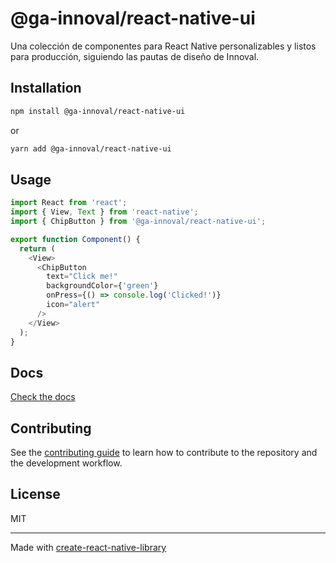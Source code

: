 # @ga-innoval/react-native-ui

Una colección de componentes para React Native personalizables y listos para producción, siguiendo las pautas de diseño de Innoval.

## Installation

```bash
npm install @ga-innoval/react-native-ui
```

or

```bash
yarn add @ga-innoval/react-native-ui
```

## Usage

```js
import React from 'react';
import { View, Text } from 'react-native';
import { ChipButton } from '@ga-innoval/react-native-ui';

export function Component() {
  return (
    <View>
      <ChipButton
        text="Click me!"
        backgroundColor={'green'}
        onPress={() => console.log('Clicked!')}
        icon="alert"
      />
    </View>
  );
}
```

## Docs

[Check the docs](https://innoval-ui-docs.vercel.app/docs/intro)

## Contributing

See the [contributing guide](CONTRIBUTING.md) to learn how to contribute to the repository and the development workflow.

## License

MIT

---

Made with [create-react-native-library](https://github.com/callstack/react-native-builder-bob)
